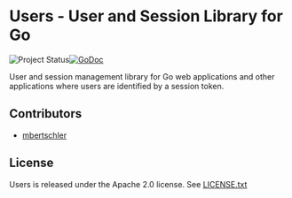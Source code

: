 # Users - User and Session Library for Go
![Project Status](http://img.shields.io/badge/status-alpha-red.svg)[![GoDoc](https://godoc.org/github.com/mbertschler/users?status.svg)](https://godoc.org/github.com/mbertschler/users)

User and session management library for Go web applications and other applications where users are identified by a session token.

## Contributors

* [mbertschler](https://github.com/mbertschler)

## License

Users is released under the Apache 2.0 license. See
[LICENSE.txt](https://github.com/mbertschler/users/blob/master/LICENSE.txt)